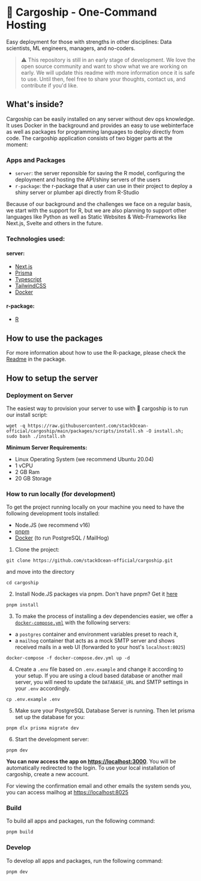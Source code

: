 # 🚢 Cargoship - One-Command Hosting

Easy deployment for those with strengths in other disciplines: Data scientists, ML engineers, managers, and no-coders.

> :warning: This repository is still in an early stage of development. We love the open source community and want to show what we are working on early. We will update this readme with more information once it is safe to use. Until then, feel free to share your thoughts, contact us, and contribute if you'd like.

## What's inside?

Cargoship can be easily installed on any server without dev ops knowledge. It uses Docker in the background and provides an easy to use webinterface as well as packages for programming languages to deploy directly from code. The cargoship application consists of two bigger parts at the moment:

### Apps and Packages

- `server`: the server reponsible for saving the R model, configuring the deployment and hosting the API/shiny servers of the users
- `r-package`: the r-package that a user can use in their project to deploy a shiny server or plumber api directly from R-Studio

Because of our background and the challenges we face on a regular basis, we start with the support for R, but we are also planning to support other languages like Python as well as Static Websites & Web-Frameworks like Next.js, Svelte and others in the future.

### Technologies used:

#### server:

- [Next.js](https://nextjs.org)
- [Prisma](https://prisma.io/)
- [Typescript](https://www.typescriptlang.org/)
- [TailwindCSS](https://tailwindcss.com/)
- [Docker](https://www.docker.com/)

#### r-package:

- [R](https://www.r-project.org/)

## How to use the packages

For more information about how to use the R-package, please check the [Readme]() in the package.

## How to setup the server

### Deployment on Server

The easiest way to provision your server to use with 🚢 cargoship is to run our install script:

```
wget -q https://raw.githubusercontent.com/stackOcean-official/cargoship/main/packages/scripts/install.sh -O install.sh; sudo bash ./install.sh
```

**Minimum Server Requirements:**

- Linux Operating System (we recommend Ubuntu 20.04)
- 1 vCPU
- 2 GB Ram
- 20 GB Storage

### How to run locally (for development)

To get the project running locally on your machine you need to have the following development tools installed:

- Node.JS (we recommend v16)
- [pnpm](https://pnpm.io/)
- [Docker](https://www.docker.com/) (to run PostgreSQL / MailHog)

1. Clone the project:

```
git clone https://github.com/stackOcean-official/cargoship.git
```

and move into the directory

```
cd cargoship
```

2. Install Node.JS packages via pnpm. Don't have pnpm? Get it [here](https://pnpm.io/installation)

```
pnpm install
```

3. To make the process of installing a dev dependencies easier, we offer a [`docker-compose.yml`](https://docs.docker.com/compose/) with the following servers:

- a `postgres` container and environment variables preset to reach it,
- a `mailhog` container that acts as a mock SMTP server and shows received mails in a web UI (forwarded to your host's `localhost:8025`)

```
docker-compose -f docker-compose.dev.yml up -d
```

4. Create a `.env` file based on `.env.example` and change it according to your setup. If you are using a cloud based database or another mail server, you will need to update the `DATABASE_URL` and SMTP settings in your `.env` accordingly.

```
cp .env.example .env
```

5. Make sure your PostgreSQL Database Server is running. Then let prisma set up the database for you:

```
pnpm dlx prisma migrate dev
```

6. Start the development server:

```
pnpm dev
```

**You can now access the app on [https://localhost:3000](https://localhost:3000)**. You will be automatically redirected to the login. To use your local installation of cargoship, create a new account.

For viewing the confirmation email and other emails the system sends you, you can access mailhog at [https://localhost:8025](https://localhost:8025)

### Build

To build all apps and packages, run the following command:

```bash
pnpm build
```

### Develop

To develop all apps and packages, run the following command:

```bash
pnpm dev
```
